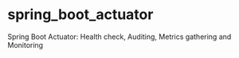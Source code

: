 # spring_boot_actuator
Spring Boot Actuator: Health check, Auditing, Metrics gathering and Monitoring
